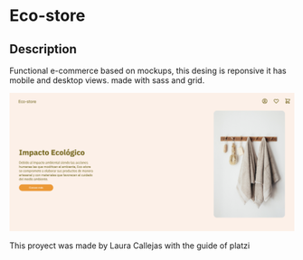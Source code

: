 # Eco-store

## Description

Functional e-commerce based on mockups, this desing is reponsive it has mobile and desktop views.
made with sass and grid.

![eco-store](https://github.com/Laurajcb/Eco-store/blob/main/assets/img/eco-store.png)


This proyect was made by Laura Callejas with the guide of platzi